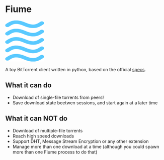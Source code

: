 # Fiume

![alt text](docs/logo-small.png)

A toy BitTorrent client written in python, based on the official [specs](https://www.bittorrent.org/beps/bep_0003.html).

## What it can do

- Download of single-file torrents from peers!
- Save download state beetwen sessions, and start again at a later time

## What it can NOT do

- Download of multiple-file torrents
- Reach high speed downloads
- Support DHT, Message Stream Encryption or any other extension 
- Manage more than one download at a time (although you could spawn more than one Fiume process to do that)

